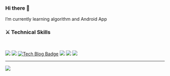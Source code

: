 ### Hi there 👋
I’m currently learning algorithm and Android App&nbsp;&nbsp;

<h3><b>⚔ Technical Skills</b></h3>
</br>
	
<img src="https://img.shields.io/badge/-Python-000000?style=flat&logo=Python"/></a> 
<img src="https://img.shields.io/badge/github-181717?style=flat&logo=github&logoColor=white"/></a> 
[![Tech Blog Badge](http://img.shields.io/badge/-Tech%20blog-orange?style=flat-square&logo=&link=https://zzsza.github.io/)](https://blog.naver.com/wldudwldhd)</a> 
<img src="https://img.shields.io/badge/HTML5-E34F26?style=flat-square&logo=HTML5&logoColor=white"/></a>
<img src="https://img.shields.io/badge/VSCode-1572B6?style=flat-square&logo=VSCode&logoColor=white"/></a>
<img src="https://img.shields.io/badge/C-00599C?style=flat-square&logo=c%2B%2B&logoColor=white"/></a> 
<hr>

![](https://github-readme-stats.vercel.app/api?username=jiyoungzero&show_icons=true&theme=default)</a> 
<!-- ![](https://github-readme-stats.vercel.app/api/top-langs/?username=jiyoungzero&layout=compact&theme=default)</a> -->
#

            
<!--
**jiyoungzero/jiyoungzero** is a ✨ _special_ ✨ repository because its `README.md` (this file) appears on your GitHub profile.

Here are some ideas to get you started:

- 🔭 I’m currently working on ...
- 🌱 I’m currently learning algorithm and Adroid App
- 👯 I’m looking to collaborate on ...
- 🤔 I’m looking for help with ...
- 💬 Ask me about ...
- 📫 How to reach me: ...
- 😄 Pronouns: ...
- ⚡ Fun fact: ...
-->
